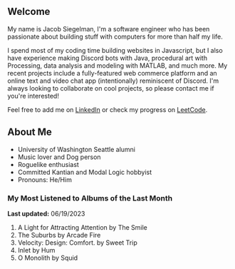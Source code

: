 
## Welcome
My name is Jacob Siegelman, I'm a software engineer who has been passionate about building stuff with computers for more than half my life.

I spend most of my coding time building websites in Javascript, but I also have experience making Discord bots with Java, procedural art with Processing, data analysis and modeling with MATLAB, and much more. My recent projects include a fully-featured web commerce platform and an online text and video chat app (intentionally) reminiscent of Discord. I'm always looking to collaborate on cool projects, so please contact me if you're interested!

Feel free to add me on [LinkedIn](https://www.linkedin.com/in/jacob-siegelman/) or check my progress on [LeetCode](https://leetcode.com/jsiegelman/).

## About Me
- University of Washington Seattle alumni
- Music lover and Dog person
- Roguelike enthusiast
- Committed Kantian and Modal Logic hobbyist
- Pronouns: He/Him

### My Most Listened to Albums of the Last Month
**Last updated:** 06/19/2023 <!-- lfm -->   
1. <!-- lfm -->A Light for Attracting Attention by The Smile  
2. <!-- lfm -->The Suburbs by Arcade Fire  
3. <!-- lfm -->Velocity: Design: Comfort. by Sweet Trip  
4. <!-- lfm -->Inlet by Hum  
5. <!-- lfm -->O Monolith by Squid  
